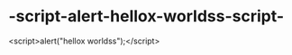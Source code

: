 -script-alert-hellox-worldss-script-
====================================

&lt;script>alert("hellox worldss");&lt;/script>
